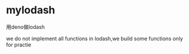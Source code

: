 # mylodash
用deno做lodash

we do not implement all functions in lodash,we build some functions only for practie
